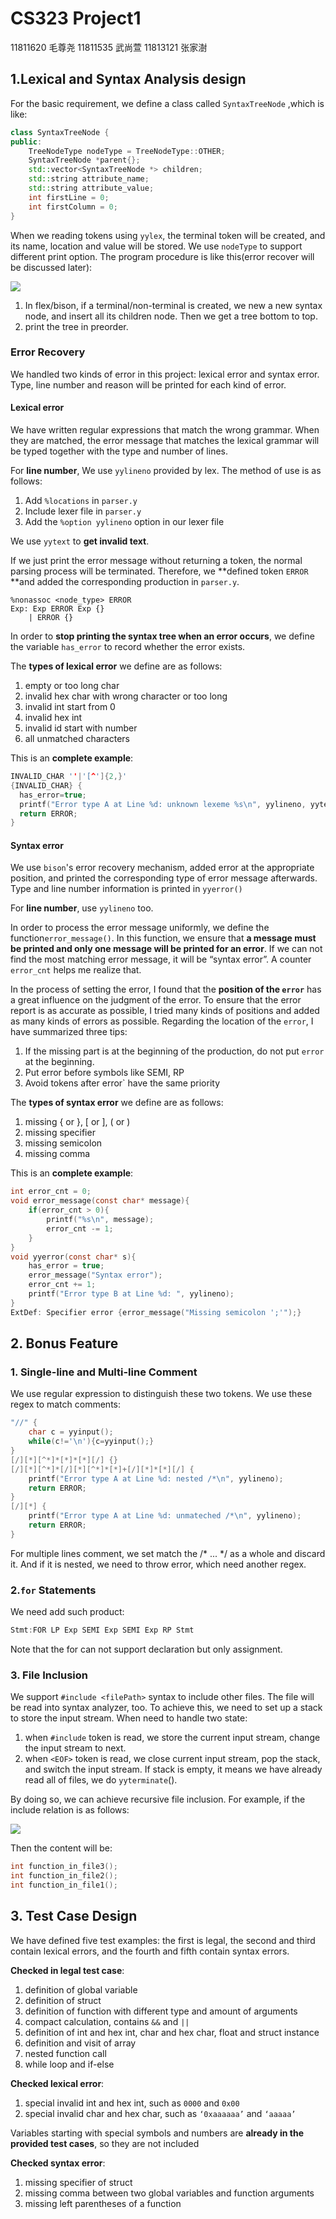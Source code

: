 # CS323 Project1

11811620 毛尊尧 11811535 武尚萱 11813121 张家澍

## 1.Lexical and Syntax Analysis design

For the basic requirement, we define a class called `SyntaxTreeNode` ,which is like:

```c++
class SyntaxTreeNode {
public:
    TreeNodeType nodeType = TreeNodeType::OTHER;
    SyntaxTreeNode *parent{};
    std::vector<SyntaxTreeNode *> children;
    std::string attribute_name;
    std::string attribute_value;
    int firstLine = 0;
    int firstColumn = 0;
}
```

When we reading tokens using `yylex`, the terminal token will be created, and its name, location and value will be stored. We use `nodeType`  to support different print option.  The program procedure is like this(error recover will be discussed later):

![](./program_diagram.png)

1. In flex/bison, if a terminal/non-terminal is created, we new a new syntax node, and insert all its children node. Then we get a tree bottom to top.
2. print the tree in preorder.

### Error Recovery

We handled two kinds of error in this project: lexical error and syntax error. Type, line number and reason will be printed for each kind of error.

#### Lexical error

We have written regular expressions that match the wrong grammar. When they are matched, the error message that matches the lexical grammar will be typed together with the type and number of lines. 

For **line number**, We use `yylineno` provided by lex. The method of use is as follows:

1. Add `%locations` in `parser.y`
2. Include lexer file in `parser.y`
3. Add the `%option yylineno` option in our lexer file

We use `yytext` to **get invalid text**.

If we just print the error message without returning a token, the normal parsing process will be terminated. Therefore, we **defined token `ERROR` **and added the corresponding production in `parser.y`.

```
%nonassoc <node_type> ERROR
Exp: Exp ERROR Exp {}
    | ERROR {}
```

In order to **stop printing the syntax tree when an error occurs**, we define the variable `has_error` to record whether the error exists. 

The **types of lexical  error** we define are as follows:

1. empty or too long char
2. invalid hex char with wrong character or too long
3. invalid int start from 0
4. invalid hex int
5. invalid id start with number
6. all unmatched characters

This is an **complete example**:

```c
INVALID_CHAR ''|'[^']{2,}'
{INVALID_CHAR} {
  has_error=true;
  printf("Error type A at Line %d: unknown lexeme %s\n", yylineno, yytext);
  return ERROR;
}
```

#### Syntax error

We use `bison`'s error recovery mechanism, added error at the appropriate position, and printed the corresponding type of error message afterwards. Type and line number information is printed in `yyerror()`

For **line number**, use `yylineno` too.

In order to process the error message uniformly, we define the function`error_message()`. In this function, we ensure that **a message must be printed and only one message will be printed for an error**. If we can not find the most matching error message, it will be “syntax error”. A counter `error_cnt` helps me realize that.

In the process of setting the error, I found that the **position of the `error`** has a great influence on the judgment of the error. To ensure that the error report is as accurate as possible, I tried many kinds of positions and added as many kinds of errors as possible. Regarding the location of the `error`, I have summarized three tips:

1. If the missing part is at the beginning of the production, do not put `error` at the beginning.
2. Put error before symbols like SEMI, RP
3. Avoid tokens after error` have the same priority

The **types of syntax error** we define are as follows:

1. missing { or }, [ or ], ( or )
2. missing specifier
3. missing semicolon
4. missing comma

This is an **complete example**:

```c
int error_cnt = 0;
void error_message(const char* message){
    if(error_cnt > 0){
        printf("%s\n", message);
        error_cnt -= 1;
    }
}
void yyerror(const char* s){
    has_error = true;
    error_message("Syntax error");
    error_cnt += 1;
    printf("Error type B at Line %d: ", yylineno);
}
ExtDef: Specifier error {error_message("Missing semicolon ';'");}
```

## 2. Bonus Feature

### 1. Single-line and Multi-line Comment

We use regular expression to distinguish these two tokens. We use these regex to match comments:

```c++
"//" {
    char c = yyinput();
    while(c!='\n'){c=yyinput();}
}
[/][*][^*]*[*]*[*][/] {}
[/][*][^*]*[/][*][^*]*[*]+[/][*]*[*][/] {  
	printf("Error type A at Line %d: nested /*\n", yylineno);
	return ERROR;
}
[/][*] {   
 	printf("Error type A at Line %d: unmateched /*\n", yylineno);
	return ERROR; 
}
```

For multiple lines comment, we set match the /* ... */ as a whole and discard it. And if it is nested, we need to throw error, which need another regex.

### 2.`for` Statements

We need add such product:

```c++
Stmt:FOR LP Exp SEMI Exp SEMI Exp RP Stmt
```

Note that the for can not support declaration but only assignment.

### 3. File Inclusion

We support `#include <filePath>` syntax to include other files. The file will be read into syntax analyzer, too. To achieve this, we need to set up a stack to store the input stream. When need to handle two state:

1. when `#include` token is read, we store the  current input stream, change the input stream to next.
2. when `<EOF>` token is read, we close current input stream, pop the stack, and switch the input stream. If stack is empty, it means we have already read all of files, we do `yyterminate`().

By doing so, we can achieve recursive file inclusion. For example, if the include relation is as follows:

![](./include_diagram.png)

Then the content will be:

```cpp
int function_in_file3();
int function_in_file2();
int function_in_file1();
```

## 3. Test Case Design

We have defined five test examples: the first is legal, the second and third contain lexical errors, and the fourth and fifth contain syntax errors.

**Checked in legal test case**:

1. definition of global variable
2. definition of struct
3. definition of function with different type and amount of arguments
4. compact calculation, contains `&&` and `||`
5. definition of int and hex int, char and hex char, float and struct instance
6. definition and visit of array
7. nested function call
8. while loop and if-else

**Checked lexical error**:

1. special invalid int and hex int, such as `0000` and `0x00`
2. special invalid char and hex char, such as `‘0xaaaaaa’` and `‘aaaaa’`

Variables starting with special symbols and numbers are **already in the provided test cases**, so they are not included

**Checked syntax error**:

1. missing specifier of struct
2. missing comma between two global variables and function arguments
4. missing left parentheses of a function